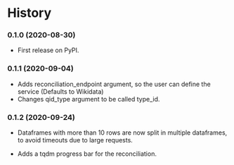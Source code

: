 # History

### 0.1.0 (2020-08-30)

* First release on PyPI.

### 0.1.1 (2020-09-04)

* Adds reconciliation_endpoint argument, so the user can define the service (Defaults to Wikidata)
* Changes qid_type argument to be called type_id.

### 0.1.2 (2020-09-24)

* Dataframes with more than 10 rows are now split in multiple dataframes, to avoid timeouts due to large requests.

* Adds a tqdm progress bar for the reconciliation.
